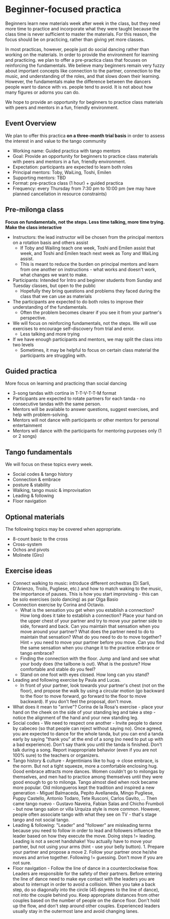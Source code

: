 # Beginner-focused practica

Beginners learn new materials week after week in the class, but they need more time to practice and incorporate what they were taught because the class time is never sufficient to master the materials. For this reason, the focus should be on practicing, rather than giving yet more classes. 

In most practicas, however, people just do social dancing rather than working on the materials. In order to provide the environment for learning and practicing. we plan to offer a pre-practica class that focuses on reinforcing the fundamentals. We believe many beginners remain very fuzzy about important concepts like connection to the partner, connection to the music, and understanding of the roles, and that slows down their learning. However, the fundamentals make the difference between the dancers people want to dance with vs. people tend to avoid. It is not about how many figures or adorns you can do. 

We hope to provide an opportunity for beginners to practice class materials with peers and mentors in a fun, friendly environment.

## Event Overview
We plan to offer this practica **on a three-month trial basis** in order to assess the interest in and value to the tango community
* Working name: Guided practica with tango mentors
* Goal: Provide an opportunity for beginners to practice class materials with peers and mentors in a fun, friendly environment.
* Expectation: participants are expected to learn both roles
* Principal mentors: Toby, WaiLing, Toshi, Emilen
* Supporting mentors: TBD
* Format: pre-practica class (1 hour) + guided practica
* Frequency: every Thursday from 7:30 pm to 10:00 pm (we may have planned cancellation in resource constraints)

## Pre-milonga class 
**Focus on fundamentals, not the steps. Less time talking, more time trying. Make the class interactive** 
* Instructors: the lead instructor will be chosen from the principal mentors on a rotation basis and others assist
  * If Toby and Wailing teach one week, Toshi and Emilen assist that week, and Toshi and Emilen teach next week as Tony and WaiLing assist.
  * This is meant to reduce the burden on principal mentors and learn from one another on instructions - what works and doesn't work, what changes we want to make. 
* Participants: Intended for Intro and beginner students from Sunday and Tuesday classes, but open to the public
  * Hopefully they bring questions and problems they faced during the class that we can use as materials
* The participants are expected to do both roles to improve their understanding of the fundamentals.
  * Often the problem becomes clearer if you see it from your partner's perspective. 
* We will focus on reinforcing fundamentals, not the steps. We will use exercises to encourage self-discovery from trial and error.
  * Less talking and more trying   
* If we have enough participants and mentors, we may split the class into two levels
  * Sometimes, it may be helpful to focus on certain class material the participants are struggling with.   

## Guided practica
More focus on learning and practicing than social dancing
* 3-song tandas with cortina in T-T-V-T-T-M format
* Participants are expected to rotate partners for each tanda - no consecutive tandas with the same person.
* Mentors will be available to answer questions, suggest exercises, and help with problem-solving.
* Mentors will not dance with participants or other mentors for personal entertainment
* Mentors will dance with the participants for mentoring purposes only (1 or 2 songs)

## Tango fundamentals
We will focus on these topics every week. 
* Social codes & tango history
* Connection & embrace
* posture & stability
* Walking, tango music & improvisation
* Leading & following
* Floor navigation

## Optional materials
The following topics may be covered when appropriate.  
* 8-count basic to the cross
* Cross-system
* Ochos and pivots
* Molinete (Giro)

## Exercise ideas
* Connect walking to music: introduce different orchestras (Di Sarli, D'Arienzo, Troilo, Pugliese, etc.) and how to match waking to the music, the importance of pauses. This is how you start improvising - this can be solo exercises (solo dancing) as par Olga Basio
* Connection exercise by Corina and Octavio.
  * What is the sensation you get when you establish a connection? How long does it take to establish a connection? Place your hand on the upper chest of your partner and try to move your partner side to side, forward and back. Can you maintain that sensation when you move around your partner? What does the partner need to do to maintain that sensation? What do you need to do to move together? Hint = you need to move your partner before you move. Can you find the same sensation when you change it to the practice embrace or tango embrace?
  * Finding the connection with the floor. Jump and land and see what your body does (the tailbone is out). What is the posture? How comfortable and stable do you feel?
  * Stand on one foot with eyes closed. How long can you stand?
* Leading and following exercise by Paula and Lucas.
  * In front of your partner, look towards your partner's chest (not on the floor), and propose the walk by using a circular motion (go backward to the floor to move forward, go forward to the floor to move backward). If you don't feel the proposal, don't move. 
* What does it mean to "arrive"? Corina de la Rosa's exercise - place your hand on the cheek on the side of your standing leg and take a step - notice the alignment of the hand and your new standing leg.
* Social codes - We need to respect one another - Invite people to dance by cabeceo (so that people can reject without saying no). Once agreed, you are expected to dance for the whole tanda, but you can end a tanda early by saying "thank you" at the end of a song (no need to put up with a bad experience). Don't say thank you until the tanda is finished. Don't talk during a song. Report inappropriate behavior (even if you are not 100% sure) to the teachers or organizers.
* Tango history & culture - Argentinians like to hug -> close embrace, is the norm. But not a tight squeeze, more a comfortable enclosing hug. Good embrace attracts more dances. Women couldn't go to milongas by themselves, and men had to practice among themselves until they were good enough to go to milonga. Tango almost died when rock became more popular. Old milongueros kept the tradition and inspired a new generation - Miguel Balmaceda, Pepito Avellaneda, Mingo Pugliese, Puppy Castello, Antonio Todaro, Tete Rusconi, Carlos Gavito, ... Then came tango nuevo - Gustavo Naveira, Fabian Salas and Chicho Frumboli - but now tango salon or villa Urquiza style is more common. However, people often associate tango with what they see on TV - that's stage tango and not social tango.
* Leading & following: "Leader" and "follower" are misleading terms because you need to follow in order to lead and followers influence the leader based on how they execute the move. Doing steps != leading. Leading is not a secret handshake! You actually have to move your partner, but not using your arms (hint - use your belly button). 1. Prepare your partner and propose a move 2. Follow your partner once he/she moves and arrive together. Following != guessing. Don't move if you are not sure. 
* Floor navigation - Follow the line of dance in a counterclockwise flow. Leaders are responsible for the safety of their partners. Before entering the line of dance need to make eye contact with the leaders you are about to interrupt in order to avoid a collision. When you take a back step, do so diagonally into the circle (45 degrees to the line of dance), not into the couple behind you. Keep appropriate distances from other couples based on the number of people on the dance floor. Don't hold up the flow, and don't step around other couples. Experienced leaders usually stay in the outermost lane and avoid changing lanes. 
